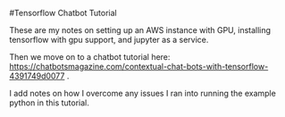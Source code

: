 #Tensorflow Chatbot Tutorial
<p> These are my notes on setting up an AWS instance with GPU, installing tensorflow with gpu support, and jupyter as a service.</p>
<p>Then we move on to a chatbot tutorial here: <a href="https://chatbotsmagazine.com/contextual-chat-bots-with-tensorflow-4391749d0077">https://chatbotsmagazine.com/contextual-chat-bots-with-tensorflow-4391749d0077</a> .</p>
<p>I add notes on how I overcome any issues I ran into running the example python in this tutorial.</p>

